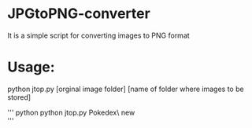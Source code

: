 # JPGtoPNG-converter
It is a simple script for converting images  to PNG format

# Usage:
python jtop.py [orginal image folder] [name of folder where images to be stored]

''' python
python jtop.py Pokedex\ new\
'''


